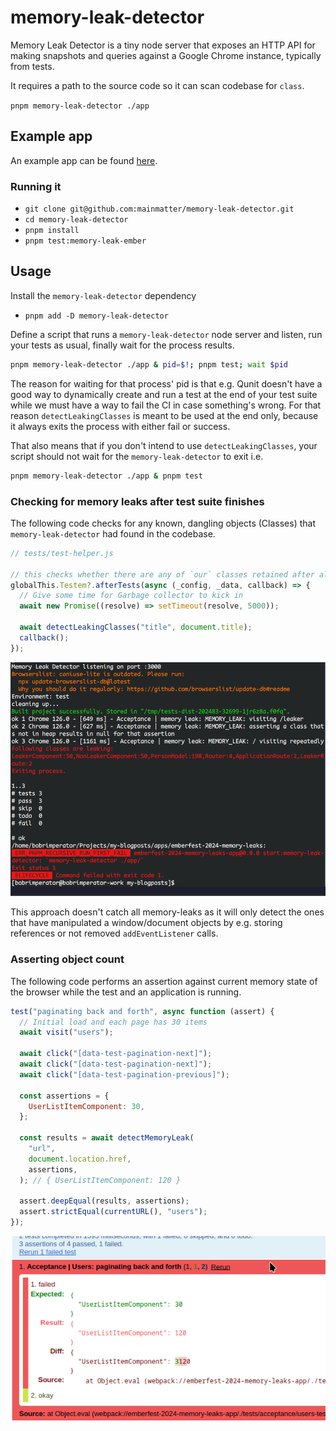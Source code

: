 # memory-leak-detector

Memory Leak Detector is a tiny node server that exposes an HTTP API for making snapshots and queries against a Google Chrome instance, typically from tests.

It requires a path to the source code so it can scan codebase for `class`.

`pnpm memory-leak-detector ./app`

## Example app

An example app can be found [here](https://github.com/mainmatter/memory-leak-detector/blob/main/packages/test-app).

### Running it

- `git clone git@github.com:mainmatter/memory-leak-detector.git`
- `cd memory-leak-detector`
- `pnpm install`
- `pnpm test:memory-leak-ember`

## Usage

Install the `memory-leak-detector` dependency

- `pnpm add -D memory-leak-detector`

Define a script that runs a `memory-leak-detector` node server and listen, run your tests as usual, finally wait for the process results.

```sh
pnpm memory-leak-detector ./app & pid=$!; pnpm test; wait $pid
```

The reason for waiting for that process' pid is that e.g. Qunit doesn't have a good way to dynamically create and run a test at the end of your test suite while we must have a way to fail the CI in case something's wrong.
For that reason `detectLeakingClasses` is meant to be used at the end only, because it always exits the process with either fail or success.

That also means that if you don't intend to use `detectLeakingClasses`, your script should not wait for the `memory-leak-detector` to exit i.e.

```sh
pnpm memory-leak-detector ./app & pnpm test
```

### Checking for memory leaks after test suite finishes

The following code checks for any known, dangling objects (Classes) that `memory-leak-detector` had found in the codebase.

```js
// tests/test-helper.js

// this checks whether there are any of `our` classes retained after all tests have passed.
globalThis.Testem?.afterTests(async (_config, _data, callback) => {
  // Give some time for Garbage collector to kick in
  await new Promise((resolve) => setTimeout(resolve, 5000));

  await detectLeakingClasses("title", document.title);
  callback();
});
```

![Checking for any leaking classes](https://github.com/mainmatter/memory-leak-detector/blob/main/assets/memory_leak_1.png)

This approach doesn't catch all memory-leaks as it will only detect the ones that have manipulated a window/document objects by e.g. storing references or not removed `addEventListener` calls.

### Asserting object count

The following code performs an assertion against current memory state of the browser while the test and an application is running.

```js
test("paginating back and forth", async function (assert) {
  // Initial load and each page has 30 items
  await visit("users");

  await click("[data-test-pagination-next]");
  await click("[data-test-pagination-next]");
  await click("[data-test-pagination-previous]");

  const assertions = {
    UserListItemComponent: 30,
  };

  const results = await detectMemoryLeak(
    "url",
    document.location.href,
    assertions,
  ); // { UserListItemComponent: 120 }

  assert.deepEqual(results, assertions);
  assert.strictEqual(currentURL(), "users");
});
```

![Checking for specific class in a test](https://github.com/mainmatter/memory-leak-detector/blob/main/assets/memory_leak_2.png)
